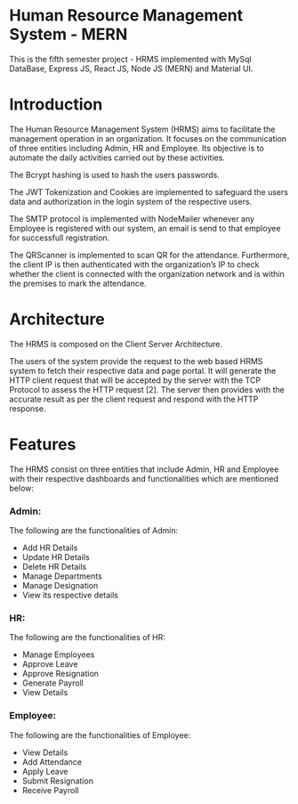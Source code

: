 # Human Resource Management System - MERN
This is the fifth semester project - HRMS implemented with MySql DataBase, Express JS, React JS, Node JS (MERN) and Material UI.

# Introduction
The Human Resource Management System (HRMS) aims to facilitate the management operation in an organization. 
It focuses on the communication of three entities including Admin, HR and Employee. 
Its objective is to automate the daily activities carried out by these activities.

The Bcrypt hashing is used to hash the users passwords.

The JWT Tokenization and Cookies are implemented to safeguard the users data and authorization in the login system of the respective users. 

The SMTP protocol is implemented with NodeMailer whenever any Employee is registered with our system, an email is send to that employee for successfull registration.

The QRScanner is implemented to scan QR for the attendance. Furthermore, the client IP is then authenticated with the organization’s IP to check whether the client is connected with the organization network and is within the premises to mark the attendance.  

# Architecture

The HRMS is composed on the Client Server Architecture. 

The users of the system provide the request to the web based HRMS system to fetch their respective data and page portal. It will generate the HTTP client request that will be accepted by the server with the TCP Protocol to assess the HTTP request [2]. The server then provides with the accurate result as per the client request and respond with the HTTP response.

# Features

The HRMS consist on three entities that include Admin, HR and Employee with their respective dashboards and functionalities which are mentioned below:

### Admin:

The following are the functionalities of Admin:

* Add HR Details
* Update HR Details
* Delete HR Details
* Manage Departments
* Manage Designation
* View its respective details

### HR:

The following are the functionalities of HR:

* Manage Employees
* Approve Leave
* Approve Resignation
* Generate Payroll
* View Details

### Employee:

The following are the functionalities of Employee:

* View Details
* Add Attendance
* Apply Leave
* Submit Resignation
* Receive Payroll

 
